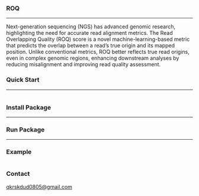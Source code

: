 ### ROQ
---

Next-generation sequencing (NGS) has advanced genomic research, highlighting the need for accurate read alignment metrics. The Read Overlapping Quality (ROQ) score is a novel machine-learning-based metric that predicts the overlap between a read’s true origin and its mapped position. Unlike conventional metrics, ROQ better reflects true read origins, even in complex genomic regions, enhancing downstream analyses by reducing misalignment and improving read quality assessment.

### Quick Start

---

```bash

```
### Install Package

---

### Run Package

---

### Example

```bash

```

### Contact
qkrskdud0805@gmail.com
